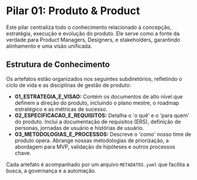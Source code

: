 # Pilar 01: Produto & Product

Este pilar centraliza todo o conhecimento relacionado à concepção, estratégia, execução e evolução do produto. Ele serve como a fonte da verdade para Product Managers, Designers, e stakeholders, garantindo alinhamento e uma visão unificada.

## Estrutura de Conhecimento

Os artefatos estão organizados nos seguintes subdiretórios, refletindo o ciclo de vida e as disciplinas de gestão de produto:

- **01_ESTRATEGIA_E_VISAO:** Contém os documentos de alto nível que definem a direção do produto, incluindo o plano mestre, o roadmap estratégico e as métricas de sucesso.
- **02_ESPECIFICACAO_E_REQUISITOS:** Detalha o 'o quê' e o 'para quem' do produto. Inclui a documentação de requisitos (ERS), definição de personas, jornadas de usuário e histórias de usuário.
- **03_METODOLOGIAS_E_PROCESSOS:** Descreve o 'como' nosso time de produto opera. Abrange nossas metodologias de priorização, a abordagem para MVP, validação de hipóteses e outros processos chave.

Cada artefato é acompanhado por um arquivo `METADATOS.yaml` que facilita a busca, a governança e a automação.